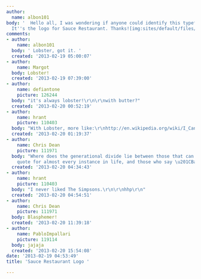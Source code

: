 ```yaml
---
author:
  name: albon101
body: '  Hello all, I was wondering if anyone could identify this typeface for me.
  It''s the logo for Sauce Restaurant. Thanks![img:sites/default/files/old-images/twitter_4767.jpg]'
comments:
- author:
    name: albon101
  body: ' Lobster, got it. '
  created: '2013-02-19 05:00:07'
- author:
    name: Margot
  body: Lobster!
  created: '2013-02-19 07:39:00'
- author:
    name: defiantone
    picture: 126244
  body: "it's always lobster!\r\n\r\nwith butter?"
  created: '2013-02-20 00:52:19'
- author:
    name: hrant
    picture: 110403
  body: "With Lobster, more like:\r\nhttp://en.wikipedia.org/wiki/I_Can%27t_Believe_It%27s_Not_Butter!\r\n\r\nhhp\r\n"
  created: '2013-02-20 01:19:37'
- author:
    name: Chris Dean
    picture: 111971
  body: "Where does the generational divide lie between those that can conjure a Simpsons
    quote for almost every instance in life, and those who say \u201CBart who?\u201D\r\n\r\nhttp://www.youtube.com/watch?v=iaJE-yyO4qo"
  created: '2013-02-20 04:34:43'
- author:
    name: hrant
    picture: 110403
  body: "I never liked The Simpsons.\r\n\r\nhhp\r\n"
  created: '2013-02-20 04:54:51'
- author:
    name: Chris Dean
    picture: 111971
  body: Blasphemer!
  created: '2013-02-20 11:39:18'
- author:
    name: PabloImpallari
    picture: 119114
  body: jajaja
  created: '2013-02-20 15:54:08'
date: '2013-02-19 04:53:49'
title: 'Sauce Restaurant Logo '

---
```

